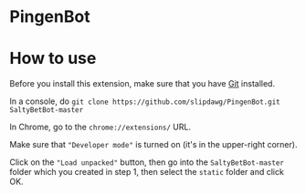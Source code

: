 # PingenBot

# How to use
Before you install this extension, make sure that you have [Git](https://git-scm.io/downloads) installed.

In a console, do ```git clone https://github.com/slipdawg/PingenBot.git SaltyBetBot-master```

In Chrome, go to the ```chrome://extensions/``` URL.

Make sure that ```"Developer mode"``` is turned on (it's in the upper-right corner).

Click on the ```"Load unpacked"``` button, then go into the ```SaltyBetBot-master``` folder which you created in step 1, then select the ```static``` folder and click OK.
